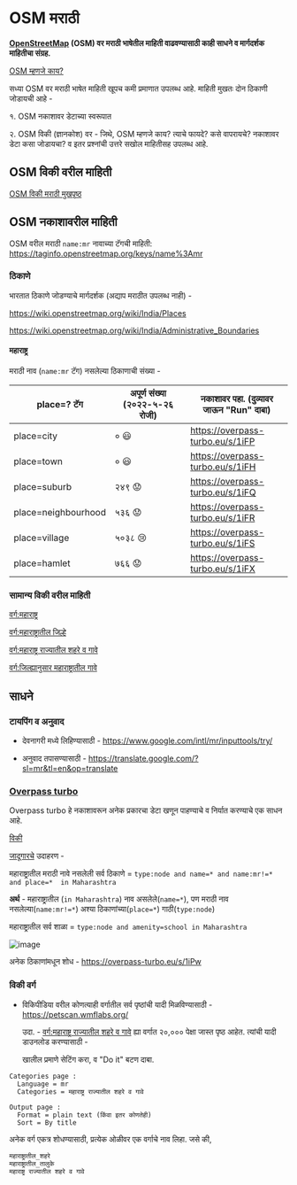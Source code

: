 # OSM मराठी

**[OpenStreetMap](https://www.openstreetmap.org/) (OSM) वर मराठी भाषेतील माहिती वाढवण्यासाठी काही साधने व मार्गदर्शक माहितीचा संग्रह.**

[OSM म्हणजे काय?](https://wiki.openstreetmap.org/wiki/Mr:Main_Page)

सध्या OSM वर मराठी भाषेत माहिती खूपच कमी प्रमाणात उपलब्ध आहे.
माहिती मुखतः दोन ठिकाणी जोडायची आहे -

१. OSM नकाशावर डेटाच्या स्वरूपात

२. OSM विकी (ज्ञानकोश) वर - जिथे, OSM म्हणजे काय? त्याचे फायदे? कसे वापरायचे? नकाशावर डेटा कसा जोडायचा? व इतर प्रश्नांची उत्तरे सखोल माहितीसह उपलब्ध आहे.

## OSM विकी वरील माहिती

[OSM विकी मराठी मुखपृष्ठ](https://wiki.openstreetmap.org/wiki/Mr:Main_Page)


## OSM नकाशावरील माहिती

OSM वरील मराठी `name:mr` नावाच्या टॅगची माहिती: 
https://taginfo.openstreetmap.org/keys/name%3Amr

### ठिकाणे

भारतात ठिकाणे जोडण्याचे मार्गदर्शक (अद्याप मराठीत उपलब्ध नाही) - 

https://wiki.openstreetmap.org/wiki/India/Places

https://wiki.openstreetmap.org/wiki/India/Administrative_Boundaries

#### महाराष्ट्र

मराठी नाव (`name:mr` टॅग) नसलेल्या ठिकाणाची संख्या -

| place=? टॅग | अपूर्ण संख्या (२०२२-५-२६ रोजी) | नकाशावर पहा. (दुव्यावर जाऊन "Run" दाबा)
| --- | --- | --- |
| place=city | ० 😃 | https://overpass-turbo.eu/s/1iFP
| place=town | ० 😃 | https://overpass-turbo.eu/s/1iFH
| place=suburb | २४९ 😟 | https://overpass-turbo.eu/s/1iFQ
| place=neighbourhood | ५३६ 😟 | https://overpass-turbo.eu/s/1iFR
| place=village | ५०३८ 😢 | https://overpass-turbo.eu/s/1iFS
| place=hamlet | ७६६ 😟 | https://overpass-turbo.eu/s/1iFX

### सामान्य विकी वरील माहिती

[वर्ग:महाराष्ट्र](https://mr.wikipedia.org/wiki/%E0%A4%B5%E0%A4%B0%E0%A5%8D%E0%A4%97:%E0%A4%AE%E0%A4%B9%E0%A4%BE%E0%A4%B0%E0%A4%BE%E0%A4%B7%E0%A5%8D%E0%A4%9F%E0%A5%8D%E0%A4%B0)

[वर्ग:महाराष्ट्रातील जिल्हे](https://mr.wikipedia.org/wiki/%E0%A4%B5%E0%A4%B0%E0%A5%8D%E0%A4%97:%E0%A4%AE%E0%A4%B9%E0%A4%BE%E0%A4%B0%E0%A4%BE%E0%A4%B7%E0%A5%8D%E0%A4%9F%E0%A5%8D%E0%A4%B0%E0%A4%BE%E0%A4%A4%E0%A5%80%E0%A4%B2_%E0%A4%9C%E0%A4%BF%E0%A4%B2%E0%A5%8D%E0%A4%B9%E0%A5%87)


[वर्ग:महाराष्ट्र राज्यातील शहरे व गावे](https://mr.wikipedia.org/wiki/%E0%A4%B5%E0%A4%B0%E0%A5%8D%E0%A4%97:%E0%A4%AE%E0%A4%B9%E0%A4%BE%E0%A4%B0%E0%A4%BE%E0%A4%B7%E0%A5%8D%E0%A4%9F%E0%A5%8D%E0%A4%B0_%E0%A4%B0%E0%A4%BE%E0%A4%9C%E0%A5%8D%E0%A4%AF%E0%A4%BE%E0%A4%A4%E0%A5%80%E0%A4%B2_%E0%A4%B6%E0%A4%B9%E0%A4%B0%E0%A5%87_%E0%A4%B5_%E0%A4%97%E0%A4%BE%E0%A4%B5%E0%A5%87)

[वर्ग:जिल्ह्यानुसार महाराष्ट्रातील गावे](https://mr.wikipedia.org/wiki/%E0%A4%B5%E0%A4%B0%E0%A5%8D%E0%A4%97:%E0%A4%9C%E0%A4%BF%E0%A4%B2%E0%A5%8D%E0%A4%B9%E0%A5%8D%E0%A4%AF%E0%A4%BE%E0%A4%A8%E0%A5%81%E0%A4%B8%E0%A4%BE%E0%A4%B0_%E0%A4%AE%E0%A4%B9%E0%A4%BE%E0%A4%B0%E0%A4%BE%E0%A4%B7%E0%A5%8D%E0%A4%9F%E0%A5%8D%E0%A4%B0%E0%A4%BE%E0%A4%A4%E0%A5%80%E0%A4%B2_%E0%A4%97%E0%A4%BE%E0%A4%B5%E0%A5%87)

## साधने

### टायपिंग व अनुवाद

- देवनागरी मध्ये लिहिण्यासाठी -
https://www.google.com/intl/mr/inputtools/try/

- अनुवाद तपासण्यासाठी -
https://translate.google.com/?sl=mr&tl=en&op=translate

### [Overpass turbo](https://overpass-turbo.eu/)

Overpass turbo हे नकाशावरून अनेक प्रकारचा डेटा खणून पाहण्याचे व निर्यात करण्याचे एक साधन आहे.

[विकी](https://wiki.openstreetmap.org/wiki/Overpass_turbo)

[जादूगारचे](https://wiki.openstreetmap.org/wiki/Overpass_turbo#Query_wizard) उदाहरण - 

महाराष्ट्रातील मराठी नावे नसलेली सर्व ठिकाणे = `type:node and name=* and name:mr!=* and place=*  in Maharashtra`

**अर्थ** - महाराष्ट्रातील (`in Maharashtra`) नाव असलेले(`name=*`), पण मराठी नाव नसलेल्या(`name:mr!=*`) अश्या ठिकाणांच्या(`place=*`) गाठी(`type:node`)

महाराष्ट्रातील सर्व शाळा = `type:node and amenity=school in Maharashtra`

![image](https://user-images.githubusercontent.com/74632379/170809419-a93fdd09-77d6-46b3-b299-cd28d3a086ee.png)


अनेक ठिकाणांमधून शोध - https://overpass-turbo.eu/s/1iPw

### विकी वर्ग

- विकिपीडिया वरील कोणत्याही वर्गातील सर्व पृष्ठांची यादी मिळविण्यासाठी -
https://petscan.wmflabs.org/

  उदा. - [वर्ग:महाराष्ट्र राज्यातील शहरे व गावे](https://mr.wikipedia.org/wiki/%E0%A4%B5%E0%A4%B0%E0%A5%8D%E0%A4%97:%E0%A4%AE%E0%A4%B9%E0%A4%BE%E0%A4%B0%E0%A4%BE%E0%A4%B7%E0%A5%8D%E0%A4%9F%E0%A5%8D%E0%A4%B0_%E0%A4%B0%E0%A4%BE%E0%A4%9C%E0%A5%8D%E0%A4%AF%E0%A4%BE%E0%A4%A4%E0%A5%80%E0%A4%B2_%E0%A4%B6%E0%A4%B9%E0%A4%B0%E0%A5%87_%E0%A4%B5_%E0%A4%97%E0%A4%BE%E0%A4%B5%E0%A5%87) ह्या वर्गात २०,००० पेक्षा जास्त पृष्ठ आहेत. त्यांची यादी डाउनलोड करण्यासाठी -

  खालील प्रमाणे सेटिंग करा, व "Do it" बटण दाबा. 

```
Categories page :
  Language = mr
  Categories = महाराष्ट्र राज्यातील शहरे व गावे

Output page :
  Format = plain text (किंवा इतर कोणतेही)
  Sort = By title
```

अनेक वर्ग एकत्र शोधण्यासाठी, प्रत्येक ओळीवर एक वर्गाचे नाव लिहा. जसे की,
```
महाराष्ट्रातील_शहरे
महाराष्ट्रातील_तालुके
महाराष्ट्र राज्यातील शहरे व गावे
```

